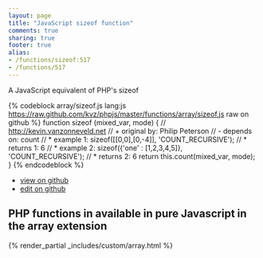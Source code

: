 ```yaml
---
layout: page
title: "JavaScript sizeof function"
comments: true
sharing: true
footer: true
alias:
- /functions/sizeof:517
- /functions/517
---
```

<!-- Generated by Rakefile:build -->
A JavaScript equivalent of PHP's sizeof

{% codeblock array/sizeof.js lang:js https://raw.github.com/kvz/phpjs/master/functions/array/sizeof.js raw on github %}
function sizeof (mixed_var, mode) {
    // http://kevin.vanzonneveld.net
    // +   original by: Philip Peterson
    // -    depends on: count
    // *     example 1: sizeof([[0,0],[0,-4]], 'COUNT_RECURSIVE');
    // *     returns 1: 6
    // *     example 2: sizeof({'one' : [1,2,3,4,5]}, 'COUNT_RECURSIVE');
    // *     returns 2: 6
    return this.count(mixed_var, mode);
}
{% endcodeblock %}

 - [view on github](https://github.com/kvz/phpjs/blob/master/functions/array/sizeof.js)
 - [edit on github](https://github.com/kvz/phpjs/edit/master/functions/array/sizeof.js)

## PHP functions in available in pure Javascript in the array extension
{% render_partial _includes/custom/array.html %}
